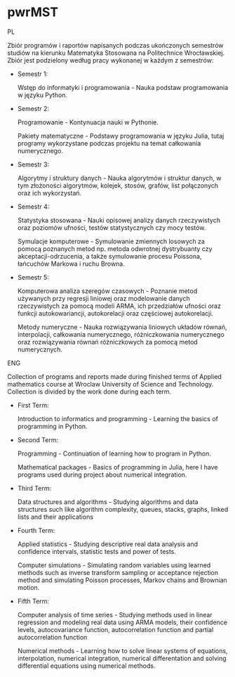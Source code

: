 # pwrMST

PL

Zbiór programów i raportów napisanych podczas ukończonych semestrów studiów na kierunku Matematyka Stosowana na Politechnice Wrocławskiej.
Zbiór jest podzielony według pracy wykonanej w każdym z semestrów:

- Semestr 1:

    Wstęp do informatyki i programowania - Nauka podstaw programowania w języku Python.

- Semestr 2:
    
    Programowanie - Kontynuacja nauki w Pythonie.

    Pakiety matematyczne - Podstawy programowania w języku Julia, tutaj programy wykorzystane podczas projektu na temat całkowania numerycznego.

- Semestr 3:

    Algorytmy i struktury danych - Nauka algorytmów i struktur danych, w tym złożoności algorytmów, kolejek, stosów, grafów, list połączonych oraz ich wykorzystań.

- Semestr 4:

    Statystyka stosowana - Nauki opisowej analizy danych rzeczywistych oraz poziomów ufności, testów statystycznych czy mocy testów.

    Symulacje komputerowe - Symulowanie zmiennych losowych za pomocą poznanych metod np. metoda odwrotnej dystrybuanty czy akceptacji-odrzucenia, a także symulowanie procesu Poissona, łańcuchów Markowa i ruchu Browna.

- Semestr 5:

    Komputerowa analiza szeregów czasowych - Poznanie metod używanych przy regresji liniowej oraz modelowanie danych rzeczywistych za pomocą modeli ARMA, ich przedziałów ufności oraz funkcji autokowariancji, autokorelacji oraz częściowej autokorelacji.

    Metody numeryczne - Nauka rozwiązywania liniowych układów równań, interpolacji, całkowania numerycznego, różniczkowania numerycznego oraz rozwiązywania równań różniczkowych za pomocą metod numerycznych.

ENG

Collection of programs and reports made during finished terms of Applied mathematics course at Wroclaw University of Science and Technology. Collection is divided by the work done during each term.

- First Term:

    Introduction to informatics and programming - Learning the basics of programming in Python.

- Second Term:
    
    Programming - Continuation of learning how to program in Python.

    Mathematical packages - Basics of programming in Julia, here I have programs used during project about numerical integration.

- Third Term:

    Data structures and algorithms - Studying algorithms and data structures such like algorithm complexity, queues, stacks, graphs, linked lists and their applications

- Fourth Term:

    Applied statistics - Studying descriptive real data analysis and confidence intervals, statistic tests and power of tests.

    Computer simulations - Simulating random variables using learned methods such as inverse transform sampling or acceptance rejection method and simulating Poisson processes, Markov chains and Brownian motion.

- Fifth Term:

    Computer analysis of time series - Studying methods used in linear regression and modeling real data using ARMA models, their confidence levels, autocovariance function, autocorrelation function and partial autocorrelation function

    Numerical methods - Learning how to solve linear systems of equations, interpolation, numerical integration, numerical differentation and solving differential equations using numerical methods.

